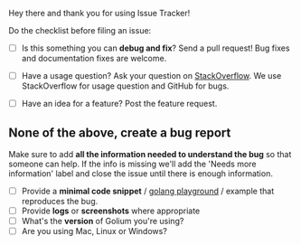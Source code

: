 Hey there and thank you for using Issue Tracker!

Do the checklist before filing an issue:

- [ ] Is this something you can **debug and fix**? Send a pull request! Bug fixes and documentation fixes are welcome.
- [ ] Have a usage question? Ask your question on [StackOverflow](http://stackoverflow.com). We use StackOverflow for usage question and GitHub for bugs.
- [ ] Have an idea for a feature? Post the feature request.


None of the above, create a bug report
------------------------------------------------------------------

Make sure to add **all the information needed to understand the bug** so that someone can help. If the info is missing we'll add the 'Needs more information' label and close the issue until there is enough information.

- [ ] Provide a **minimal code snippet** / [golang playground](https://play.golang.org/) / example that reproduces the bug.
- [ ] Provide **logs** or **screenshots** where appropriate
- [ ] What's the **version** of Golium you're using?
- [ ] Are you using Mac, Linux or Windows?
